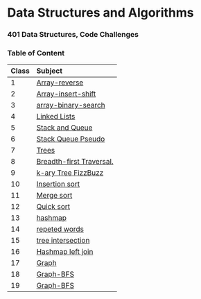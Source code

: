 # Data Structures and Algorithms

### 401 Data Structures, Code Challenges

### **Table of Content**

| Class | Subject  |
| ---            | :--        |
|     1    | [Array-reverse](python/code_challenges/array-reverse/README.md)
|     2    | [Array-insert-shift](python/code_challenges/array-insert-shift/README.md)
|     3    | [array-binary-search](python/code_challenges/array-binary-search/README.md)
|     4    | [Linked Lists](python/code_challenges/linked_list/README.md)
|     5    | [Stack and Queue](python/code_challenges/stack-and-queue/README.md)
|     6    | [Stack Queue Pseudo](python/code_challenges/stack-queue-pseudo/README.md)
|     7    | [Trees](python/code_challenges/Trees/README.md)
|     8    | [Breadth-first Traversal.](python/code_challenges/tree_breadth_first/README.md)
|     9    | [k-ary Tree FizzBuzz](python/code_challenges/k_ary_tree/README.md)
|     10    | [Insertion sort](python/code_challenges/Insertion-Sort/README.md)
|     11    | [Merge sort](python/code_challenges/merge-Sort/README.md)
|     12    | [Quick sort](python/code_challenges/quick-Sort/README.md)
|     13    | [hashmap](python/code_challenges/hashmap/README.md)
|     14    | [repeted words](python/code_challenges/hashmap/repeted_words/README.md)
|     15    | [tree intersection](python/code_challenges/tree_intersection/readme.md)
|     16    | [Hashmap left join](python/code_challenges/hashmap_left_join/README.md)
|     17    | [Graph](python/code_challenges/graph/README.md)
|     18    | [Graph-BFS](python/code_challenges/graph/breadth_first_search/README.md)
|     19    | [Graph-BFS](python/code_challenges/graph/graph_business_trip/README.md)


